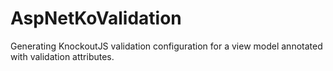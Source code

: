 # AspNetKoValidation
Generating KnockoutJS validation configuration for a view model annotated with validation attributes.

